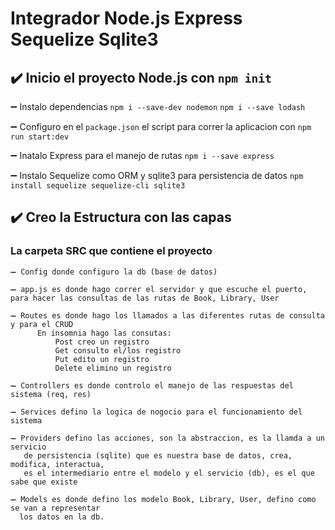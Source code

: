 # Integrador Node.js Express Sequelize Sqlite3

## ✔️ Inicio el proyecto Node.js con `npm init`

   
   ➖ Instalo dependencias `npm i --save-dev nodemon` `npm i --save lodash` 

   ➖ Configuro en el `package.json` el script para correr la aplicacion con `npm run start:dev`
   
   ➖ Inatalo Express para el manejo de rutas `npm i --save express`

   ➖ Instalo Sequelize como ORM y sqlite3 para persistencia de datos `npm install sequelize sequelize-cli sqlite3`


## ✔️ Creo la Estructura con las capas

### La carpeta SRC que contiene el proyecto

    ➖ Config donde configuro la db (base de datos) 
    
    ➖ app.js es donde hago correr el servidor y que escuche el puerto, para hacer las consultas de las rutas de Book, Library, User
    
    ➖ Routes es donde hago los llamados a las diferentes rutas de consulta y para el CRUD 
          En insomnia hago las consutas:
              Post creo un registro
              Get consulto el/los registro
              Put edito un registro
              Delete elimino un registro
          
    ➖ Controllers es donde controlo el manejo de las respuestas del sistema (req, res)
    
    ➖ Services defino la logica de nogocio para el funcionamiento del sistema
    
    ➖ Providers defino las acciones, son la abstraccion, es la llamda a un servicio
       de persistencia (sqlite) que es nuestra base de datos, crea, modifica, interactua, 
       es el intermediario entre el modelo y el servicio (db), es el que sabe que existe 
       
    ➖ Models es donde defino los modelo Book, Library, User, defino como se van a representar
      los datos en la db.

      

    
